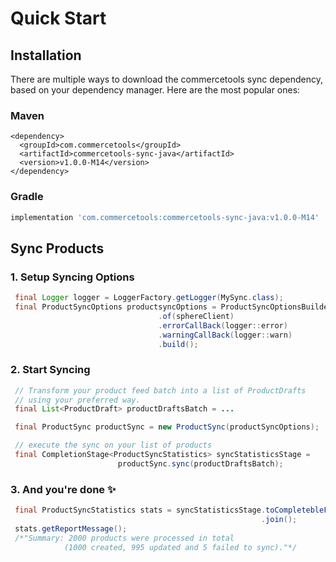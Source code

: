 # Quick Start

## Installation

There are multiple ways to download the commercetools sync dependency, based on your dependency manager. Here are the most popular ones:

### Maven

```markup
<dependency>
  <groupId>com.commercetools</groupId>
  <artifactId>commercetools-sync-java</artifactId>
  <version>v1.0.0-M14</version>
</dependency>
```

### Gradle

```groovy
implementation 'com.commercetools:commercetools-sync-java:v1.0.0-M14'
```

## Sync Products

### 1. Setup Syncing Options

```java
 final Logger logger = LoggerFactory.getLogger(MySync.class);
 final ProductSyncOptions productsyncOptions = ProductSyncOptionsBuilder
                                 .of(sphereClient)
                                 .errorCallBack(logger::error)
                                 .warningCallBack(logger::warn)
                                 .build();
```

### 2. Start Syncing

```java
 // Transform your product feed batch into a list of ProductDrafts 
 // using your preferred way.
 final List<ProductDraft> productDraftsBatch = ...

 final ProductSync productSync = new ProductSync(productSyncOptions);

 // execute the sync on your list of products
 final CompletionStage<ProductSyncStatistics> syncStatisticsStage = 
                        productSync.sync(productDraftsBatch);
```

### 3. And you're done ✨

```java
 final ProductSyncStatistics stats = syncStatisticsStage.toCompletebleFuture()
                                                        .join();
 stats.getReportMessage(); 
 /*"Summary: 2000 products were processed in total 
            (1000 created, 995 updated and 5 failed to sync)."*/
```


